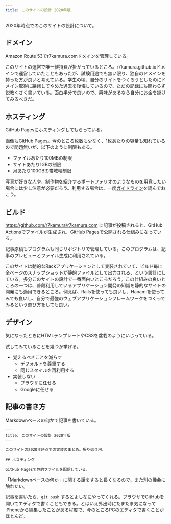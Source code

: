 ```yaml
---
title: このサイトの設計 2020年版
---
```


2020年時点でのこのサイトの設計について。

## ドメイン

Amazon Route 53でr7kamura.comドメインを管理している。

このサイトの運営で唯一維持費が掛かっているところ。r7kamura.github.ioドメインで運営していたこともあったが、試験用途でも無い限り、独自のドメインを持った方が良いと考えている。学生の頃、自分のサイトをつくろうとしたのにドメイン取得に躊躇してやめた過去を後悔しているので、ただの記録にも関わらず説教くさく書いている。面白半分で良いので、興味があるなら自分にお金を掛けてみるべきだ。

## ホスティング

GitHub Pagesにホスティングしてもらっている。

画像もGitHub Pages。今のところ枚数も少なく、1枚あたりの容量も知れているので問題無いが、以下のように制限もある。

- ファイルあたり100MBの制限
- サイトあたり1GBの制限
- 月あたり100GBの帯域幅制限

写真が好きな人や、制作物を紹介するポートフォリオのようなものを用意したい場合には少し注意が必要だろう。利用する場合は、一度[ガイドライン](https://docs.github.com/ja/github/working-with-github-pages/about-github-pages)を読んでおこう。

## ビルド

<https://github.com/r7kamura/r7kamura.com> に記事が投稿されると、GitHub Actionsでファイルが生成され、GitHub Pagesで公開される仕組みになっている。

記事原稿もプログラムも同じリポジトリで管理している。このプログラムは、記事のプレビューとファイル生成に利用されている。

このサイトは動的なRackアプリケーションとして実装されていて、ビルド毎に全ページのスナップショットが静的ファイルとして出力される、という設計にしている。多分このサイトの設計で一番面白いところだろう。この仕組みの良いところの一つは、普段利用しているアプリケーション開発の知識を静的なサイトの開発にも適用できるところ。例えば、Railsを使っても良いし、Hanamiを使ってみても良いし、自分で最強のウェブアプリケーションフレームワークをつくってみるという遊び方をしても良い。

## デザイン

気になったときにHTMLテンプレートやCSSを盆栽のようにいじっている。

試してみていることを幾つか挙げる。

- 覚えるべきことを減らす
    - デフォルトを尊重する
    - 同じスタイルを再利用する
- 実装しない
    - ブラウザに任せる
    - Googleに任せる

## 記事の書き方

Markdownベースの何かで記事を書いている。

```:記事のソースコードの例
---
title: このサイトの設計 2020年版
---

このサイトの2020年時点での実装のまとめ。振り返り用。

## ホスティング

GitHub Pagesで静的ファイルを配信している。
```

「Markdownベースの何か」に関する話をすると長くなるので、また別の機会に触れたい。

記事を書いたら、`git push` するとよしなにやってくれる。ブラウザでGitHubを開いてエディタで書くこともできる。とはいえ外出時にたまたま気になってiPhoneから編集したことがある程度で、今のところPCのエディタで書くことがほとんど。
